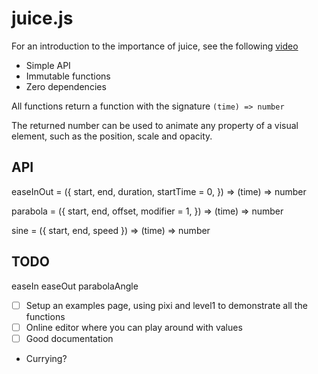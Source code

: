 # juice.js

For an introduction to the importance of juice, see the following [video](https://youtu.be/Fy0aCDmgnxg)

- Simple API
- Immutable functions
- Zero dependencies

All functions return a function with the signature `(time) => number`

The returned number can be used to animate any property of a visual element, such as the position, scale and opacity.

## API

easeInOut = ({
  start, end, duration, startTime = 0,
}) => (time) => number

parabola = ({
  start, end, offset, modifier = 1,
}) => (time) => number

sine = ({ start, end, speed }) => (time) => number

## TODO

easeIn
easeOut
parabolaAngle

- [ ] Setup an examples page, using pixi and level1 to demonstrate all the functions
- [ ] Online editor where you can play around with values
- [ ] Good documentation
- Currying? 